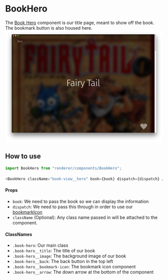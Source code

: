 BookHero
========
The [Book Hero](../../components/BookHero) component is our title page, meant to show off the book. The bookmark button is also housed here.
![Bentotime](../../../../public/assets/screenshots/book-hero.png)

How to use
----------
```js
import BookHero from "renderer/components/BookHero";

<BookHero className="book-view__hero" book={book} dispatch={dispatch} />
```

#### Props
 * `book`: We need to pass the book so we can display the information
 * `dispatch`: We need to pass this through in order to use our [bookmarkIcon](../bookmarkIcon)
 * `className` (Optional): Any class name passed in will be attached to the component.

#### ClassNames
 * `.book-hero`: Our main class
 * `.book-hero__title`: The title of our book
 * `.book-hero__image`: The background image of our book
 * `.book-hero__back`: The back button in the top left
 * `.book-hero__bookmark-icon`: The bookmark icon component
 * `.book-hero__arrow`: The down arrow at the bottom of the component
